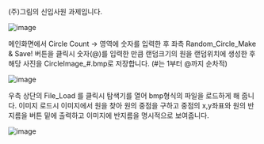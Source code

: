 (주)그림의 신입사원 과제입니다.

![image](https://github.com/user-attachments/assets/f2e54cb3-1188-4bd2-97af-1dd0c56fa505)

메인화면에서 Circle Count -> 영역에 숫자를 입력한 후 좌측 Random_Circle_Make & Save! 버튼을 클릭시 숫자(@)를 입력한 만큼 랜덤크기의 원을 랜덤위치에 생성한 후 해당 사진을 CircleImage_#.bmp로 저장합니다. (#는 1부터 @까지 순차적)

![image](https://github.com/user-attachments/assets/fcd686c0-6cf3-44c4-963e-8f96823711c5)

우측 상단의 File_Load 를 클릭시 탐색기를 열어 bmp형식의 파일을 로드하게 해 줍니다. 이미지 로드시 이미지에서 원을 찾아 원의 중점을 구하고 중점의 x,y좌표와 원의 반지름을 버튼 밑에 출력하고 이미지에 반지름을 명시적으로 보여줍니다.

![image](https://github.com/user-attachments/assets/e1f33a02-47e3-4f71-9371-908642c5dd96)

